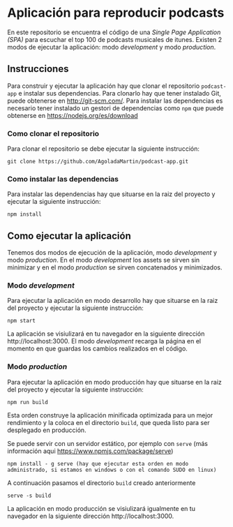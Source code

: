 # Aplicación para reproducir podcasts

En este repositorio se encuentra el código de una _Single Page Application (SPA)_ para escuchar el top 100 de podcasts musicales de itunes. Existen 2 modos de ejecutar la aplicación: modo _development_ y modo _production_.

## Instrucciones

Para construir y ejecutar la aplicación hay que clonar el repositorio `podcast-app` e instalar sus dependencias. Para clonarlo hay que tener instalado Git, puede obtenerse en http://git-scm.com/. Para instalar las dependencias es necesario tener instalado un gestori de dependencias como `npm` que puede obtenerse en https://nodejs.org/es/download

### Como clonar el repositorio

Para clonar el repositorio se debe ejecutar la siguiente instrucción:

```
git clone https://github.com/AgoladaMartin/podcast-app.git
```

### Como instalar las dependencias

Para instalar las dependencias hay que situarse en la raiz del proyecto y ejecutar la siguiente instrucción:

```
npm install
```

## Como ejecutar la aplicación

Tenemos dos modos de ejecución de la aplicación, modo _development_ y modo _production_. En el modo _development_ los assets se sirven sin minimizar y en el modo _production_ se sirven concatenados y minimizados.

### Modo _development_

Para ejecutar la aplicación en modo desarrollo hay que situarse en la raiz del proyecto y ejecutar la siguiente instrucción:

```
npm start
```

La aplicación se visiulizará en tu navegador en la siguiente dirección http://localhost:3000. El modo _development_ recarga la página en el momento en que guardas los cambios realizados en el código.

### Modo _production_

Para ejecutar la aplicación en modo producción hay que situarse en la raiz del proyecto y ejecutar la siguiente instrucción:

```
npm run build
```

Esta orden construye la aplicación minificada optimizada para un mejor rendimiento y la coloca en el directorio `build`, que queda listo para ser desplegado en producción.

Se puede servir con un servidor estático, por ejemplo con `serve` (más información aqui https://www.npmjs.com/package/serve)

```
npm install - g serve (hay que ejecutar esta orden en modo administrado, si estamos en windows o con el comando SUDO en linux)
```

A continuación pasamos el directorio `build` creado anteriormente

```
serve -s build
```

La aplicación en modo producción se visiulizará igualmente en tu navegador en la siguiente dirección http://localhost:3000.
